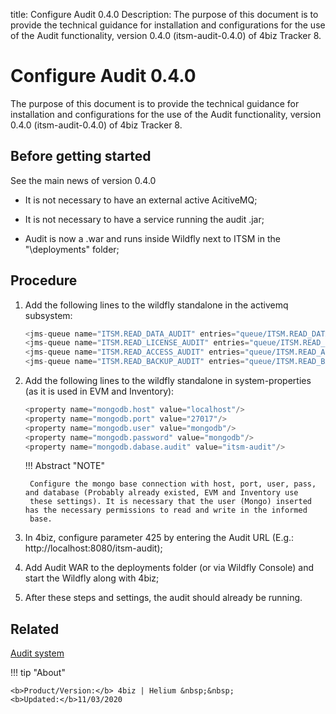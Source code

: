 title: Configure Audit 0.4.0
Description: The purpose of this document is to provide the technical guidance for installation and configurations for the use of the Audit functionality, version 0.4.0 (itsm-audit-0.4.0) of 4biz Tracker 8.
# Configure Audit 0.4.0

The purpose of this document is to provide the technical guidance for installation and configurations for the use of the Audit functionality, version 0.4.0 (itsm-audit-0.4.0) of 4biz Tracker 8.

Before getting started 
-----------------

See the main news of version 0.4.0

 - It is not necessary to have an external active AcitiveMQ;
 
 - It is not necessary to have a service running the audit .jar;
 
 - Audit is now a .war and runs inside Wildfly next to ITSM in the "\deployments" folder;
 
Procedure
--------------

1. Add the following lines to the wildfly standalone in the activemq subsystem:

    ```java
    <jms-queue name="ITSM.READ_DATA_AUDIT" entries="queue/ITSM.READ_DATA_AUDIT java:jboss/exported/jms/queue/queue/ITSM.READ_DATA_AUDIT"/>
    <jms-queue name="ITSM.READ_LICENSE_AUDIT" entries="queue/ITSM.READ_LICENSE_AUDIT java:jboss/exported/jms/queue/queue/ITSM.READ_LICENSE_AUDIT"/>
    <jms-queue name="ITSM.READ_ACCESS_AUDIT" entries="queue/ITSM.READ_ACCESS_AUDIT java:jboss/exported/jms/queue/queue/ITSM.READ_ACCESS_AUDIT"/>
    <jms-queue name="ITSM.READ_BACKUP_AUDIT" entries="queue/ITSM.READ_BACKUP_AUDIT java:jboss/exported/jms/queue/queue/ITSM.READ_BACKUP_AUDIT"/>
    ```

2. Add the following lines to the wildfly standalone in system-properties (as it is used in EVM and Inventory):  

    ```java
    <property name="mongodb.host" value="localhost"/>
    <property name="mongodb.port" value="27017"/>
    <property name="mongodb.user" value="mongodb"/>
    <property name="mongodb.password" value="mongodb"/>
    <property name="mongodb.dabase.audit" value="itsm-audit"/>
    ```
     
    !!! Abstract "NOTE"
        
        Configure the mongo base connection with host, port, user, pass, and database (Probably already existed, EVM and Inventory use 
        these settings). It is necessary that the user (Mongo) inserted has the necessary permissions to read and write in the informed 
        base.  
 
3. In 4biz, configure parameter 425 by entering the Audit URL (E.g.: http://localhost:8080/itsm-audit);

4. Add Audit WAR to the deployments folder (or via Wildfly Console) and start the Wildfly along with 4biz;

5. After these steps and settings, the audit should already be running.

Related
-------------

[Audit system](/en-us/4biz-helium/platform-administration/logs-and-auditing/system-audit.html)

!!! tip "About"

    <b>Product/Version:</b> 4biz | Helium &nbsp;&nbsp;
    <b>Updated:</b>11/03/2020
